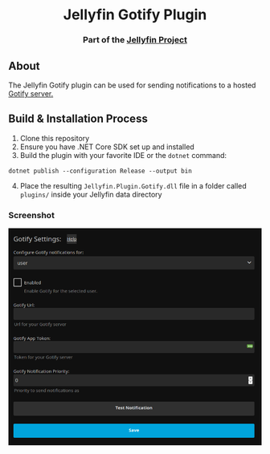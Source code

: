 <h1 align="center">Jellyfin Gotify Plugin</h1>
<h3 align="center">Part of the <a href="https://jellyfin.org/">Jellyfin Project</a></h3>

## About

The Jellyfin Gotify plugin can be used for sending notifications to a hosted <a href="https://gotify.net/">Gotify server.</a>

## Build & Installation Process

1. Clone this repository
2. Ensure you have .NET Core SDK set up and installed
3. Build the plugin with your favorite IDE or the `dotnet` command:

```
dotnet publish --configuration Release --output bin
```

4. Place the resulting `Jellyfin.Plugin.Gotify.dll` file in a folder called `plugins/` inside your Jellyfin data directory

### Screenshot

<img src=screenshot.png>
